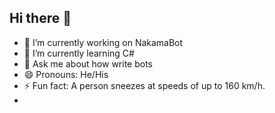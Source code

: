 ## Hi there 👋

- 🔭 I’m currently working on NakamaBot
- 🌱 I’m currently learning C#
- 💬 Ask me about how write bots
- 😄 Pronouns: He/His
- ⚡ Fun fact: A person sneezes at speeds of up to 160 km/h.
- 
<!--
**MoLineTy19/MoLineTy19** is a ✨ _special_ ✨ repository because its `README.md` (this file) appears on your GitHub profile.

Here are some ideas to get you started:
-->
